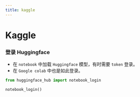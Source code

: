 ```yaml
---
title: kaggle
---
```


# Kaggle

### 登录 Huggingface

- 在 `notebook` 中加载 `Huggingface` 模型，有时需要 `token` 登录。
- 在 `Google colab` 中也是如此登录。

```python
from huggingface_hub import notebook_login

notebook_login()
```
